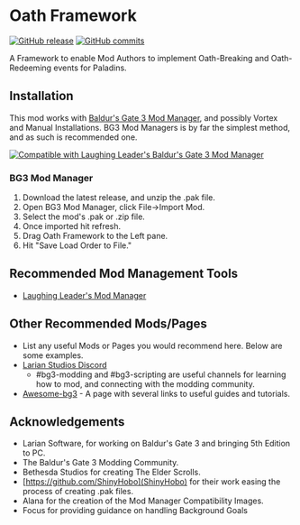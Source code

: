# Oath Framework
[![GitHub release](https://img.shields.io/github/v/tag/BG3-Community-Library-Team/OathFramework?label=Latest%20Version)](https://GitHub.com/BG3-Community-Library-Team/OathFramework/releases/) [![GitHub commits](https://img.shields.io/github/commits-since/BG3-Community-Library-Team/OathFramework/1.0.0/main)](https://GitHub.com/BG3-Community-Library-Team/OathFramework/commit/)

A Framework to enable Mod Authors to implement Oath-Breaking and Oath-Redeeming events for Paladins.

## Installation
This mod works with [Baldur's Gate 3 Mod Manager](https://github.com/LaughingLeader/BG3ModManager), and possibly Vortex and Manual
Installations. BG3 Mod Managers is by far the simplest method, and as such is recommended one.

[![Compatible with Laughing Leader's Baldur's Gate 3 Mod Manager](https://i.imgur.com/qtdx2Yq.png)](https://github.com/LaughingLeader/BG3ModManager)

### BG3 Mod Manager
1. Download the latest release, and unzip the .pak file.
2. Open BG3 Mod Manager, click File->Import Mod.
3. Select the mod's .pak or .zip file.
5. Once imported hit refresh.
6. Drag Oath Framework to the Left pane.
8. Hit "Save Load Order to File."

## Recommended Mod Management Tools
- [Laughing Leader's Mod Manager](https://github.com/LaughingLeader/BG3ModManager)

## Other Recommended Mods/Pages
- List any useful Mods or Pages you would recommend here. Below are some examples.
- [Larian Studios Discord](https://discord.com/invite/larianstudios)
  - #bg3-modding and #bg3-scripting are useful channels for learning how to mod, and connecting with the modding community.
- [Awesome-bg3](https://github.com/bg3mods/awesome-bg3) - A page with several links to useful guides and tutorials.

## Acknowledgements
- Larian Software, for working on Baldur's Gate 3 and bringing 5th Edition to PC.
- The Baldur's Gate 3 Modding Community.
- Bethesda Studios for creating The Elder Scrolls.
- [https://github.com/ShinyHobo](ShinyHobo) for their work easing the process of creating .pak files.
- Alana for the creation of the Mod Manager Compatibility Images.
- Focus for providing guidance on handling Background Goals